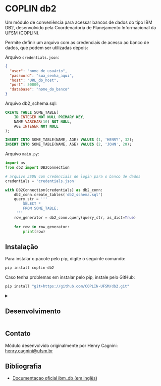 # COPLIN db2

Um módulo de conveniência para acessar bancos de dados do tipo IBM DB2, desenvolvido pela Coordenadoria de Planejamento
Informacional da UFSM (COPLIN).

Permite definir um arquivo com as credenciais de acesso ao banco de dados, que podem ser utilizadas depois:

Arquivo `credentials.json`:

```json
{
  "user": "nome_de_usuário",
  "password": "sua_senha_aqui",
  "host": "URL_do_host",
  "port": 50000,
  "database": "nome_do_banco"
}
```

Arquivo db2_schema.sql:

```sql
CREATE TABLE SOME_TABLE(
    ID INTEGER NOT NULL PRIMARY KEY,
    NAME VARCHAR(10) NOT NULL,
    AGE INTEGER NOT NULL
);

INSERT INTO SOME_TABLE(NAME, AGE) VALUES (1, 'HENRY', 32);
INSERT INTO SOME_TABLE(NAME, AGE) VALUES (2, 'JOHN', 20);

```

Arquivo `main.py`:

```python
import os
from db2 import DB2Connection

# arquivo JSON com credenciais de login para o banco de dados
credentials = 'credentials.json'

with DB2Connection(credentials) as db2_conn:
    db2_conn.create_tables('db2_schema.sql')
    query_str = '''
        SELECT * 
        FROM SOME_TABLE;
     ''' 
    row_generator = db2_conn.query(query_str, as_dict=True)
    
    for row in row_generator:
        print(row)
```

## Instalação

Para instalar o pacote pelo pip, digite o seguinte comando:

```bash
pip install coplin-db2
```

Caso tenha problemas em instalar pelo pip, instale pelo GitHub:

```bash
pip install "git+https://github.com/COPLIN-UFSM/db2.git"
```

<details>
<summary><h2>Desenvolvimento</h2></summary>

Este passo-a-passo refere-se às instruções para **desenvolvimento** do pacote. Se você deseja apenas usá-lo, siga para
a seção [Instalação](#instalação).

1. Instale as bibliotecas necessárias:

   ```bash
   conda create --name db2 python==3.11.* pip --yes
   pip install coplin-db2
   conda install --file requirements.txt --yes
   ```

   2. Construa o pacote:

      ```bash
      python -m build 
      ```

      3. Para publicá-lo no PyPi, use o twine:

         ```bash
         twine upload dist/*
         ```

         **NOTA:** Será preciso definir um arquivo `.pypirc` no seu diretório HOME:

         ```text
         [distutils]
         index-servers =
            pypi
            pypitest
         
         [pypi]
            repository =  https://upload.pypi.org/legacy/
            username = __token__
            password = <token gerado no link https://pypi.org/manage/account/token/>
         
         [pypitest]
            repository = https://test.pypi.org/legacy/
            username = __token__
            password = <token gerado no link https://pypi.org/manage/account/token/>
         ```

</details>

## Contato

Módulo desenvolvido originalmente por Henry Cagnini: [henry.cagnini@ufsm.br]()

## Bibliografia

* [Documentaçao oficial ibm_db (em inglês)](https://www.ibm.com/docs/en/db2/11.5?topic=db-connecting-database-server)